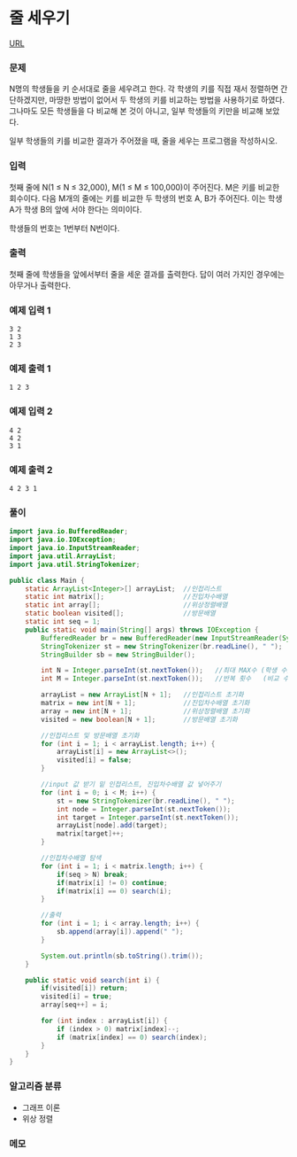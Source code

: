 줄 세우기
=============
[URL](https://www.acmicpc.net/problem//2252)

### 문제
N명의 학생들을 키 순서대로 줄을 세우려고 한다. 각 학생의 키를 직접 재서 정렬하면 간단하겠지만, 마땅한 방법이 없어서 두 학생의 키를 비교하는 방법을 사용하기로 하였다. 그나마도 모든 학생들을 다 비교해 본 것이 아니고, 일부 학생들의 키만을 비교해 보았다.

일부 학생들의 키를 비교한 결과가 주어졌을 때, 줄을 세우는 프로그램을 작성하시오.

### 입력
첫째 줄에 N(1 ≤ N ≤ 32,000), M(1 ≤ M ≤ 100,000)이 주어진다. M은 키를 비교한 회수이다. 다음 M개의 줄에는 키를 비교한 두 학생의 번호 A, B가 주어진다. 이는 학생 A가 학생 B의 앞에 서야 한다는 의미이다.

학생들의 번호는 1번부터 N번이다.

### 출력
첫째 줄에 학생들을 앞에서부터 줄을 세운 결과를 출력한다. 답이 여러 가지인 경우에는 아무거나 출력한다.

### 예제 입력 1
```
3 2
1 3
2 3
```

### 예제 출력 1
```
1 2 3
```

### 예제 입력 2
```
4 2
4 2
3 1
```

### 예제 출력 2
```
4 2 3 1
```

### 풀이
```java
import java.io.BufferedReader;
import java.io.IOException;
import java.io.InputStreamReader;
import java.util.ArrayList;
import java.util.StringTokenizer;

public class Main {
    static ArrayList<Integer>[] arrayList;  //인접리스트
    static int matrix[];                    //진입차수배열
    static int array[];                     //위상정렬배열
    static boolean visited[];               //방문배열
    static int seq = 1;
    public static void main(String[] args) throws IOException {
        BufferedReader br = new BufferedReader(new InputStreamReader(System.in));
        StringTokenizer st = new StringTokenizer(br.readLine(), " ");
        StringBuilder sb = new StringBuilder();

        int N = Integer.parseInt(st.nextToken());   //최대 MAX수 (학생 수)
        int M = Integer.parseInt(st.nextToken());   //반복 횟수   (비교 수)

        arrayList = new ArrayList[N + 1];   //인접리스트 초기화
        matrix = new int[N + 1];            //진입차수배열 초기화
        array = new int[N + 1];             //위상정렬배열 초기화
        visited = new boolean[N + 1];       //방문배열 초기화

        //인접리스트 및 방문배열 초기화
        for (int i = 1; i < arrayList.length; i++) {
            arrayList[i] = new ArrayList<>();
            visited[i] = false;
        }

        //input 값 받기 밑 인접리스트, 진입차수배열 값 넣어주기
        for (int i = 0; i < M; i++) {
            st = new StringTokenizer(br.readLine(), " ");
            int node = Integer.parseInt(st.nextToken());
            int target = Integer.parseInt(st.nextToken());
            arrayList[node].add(target);
            matrix[target]++;
        }

        //인접차수배열 탐색
        for (int i = 1; i < matrix.length; i++) {
            if(seq > N) break;
            if(matrix[i] != 0) continue;
            if(matrix[i] == 0) search(i);
        }

        //출력
        for (int i = 1; i < array.length; i++) {
            sb.append(array[i]).append(" ");
        }

        System.out.println(sb.toString().trim());
    }

    public static void search(int i) {
        if(visited[i]) return;
        visited[i] = true;
        array[seq++] = i;

        for (int index : arrayList[i]) {
            if (index > 0) matrix[index]--;
            if (matrix[index] == 0) search(index);
        }
    }
}
```

### 알고리즘 분류 
- 그래프 이론
- 위상 정렬

### 메모
